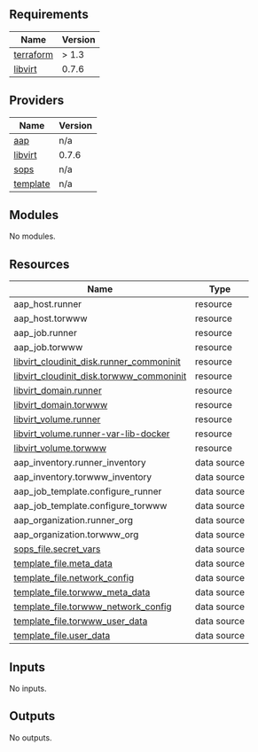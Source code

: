 <!-- BEGIN_TF_DOCS -->
## Requirements

| Name | Version |
|------|---------|
| <a name="requirement_terraform"></a> [terraform](#requirement\_terraform) | > 1.3 |
| <a name="requirement_libvirt"></a> [libvirt](#requirement\_libvirt) | 0.7.6 |

## Providers

| Name | Version |
|------|---------|
| <a name="provider_aap"></a> [aap](#provider\_aap) | n/a |
| <a name="provider_libvirt"></a> [libvirt](#provider\_libvirt) | 0.7.6 |
| <a name="provider_sops"></a> [sops](#provider\_sops) | n/a |
| <a name="provider_template"></a> [template](#provider\_template) | n/a |

## Modules

No modules.

## Resources

| Name | Type |
|------|------|
| aap_host.runner | resource |
| aap_host.torwww | resource |
| aap_job.runner | resource |
| aap_job.torwww | resource |
| [libvirt_cloudinit_disk.runner_commoninit](https://registry.terraform.io/providers/dmacvicar/libvirt/0.7.6/docs/resources/cloudinit_disk) | resource |
| [libvirt_cloudinit_disk.torwww_commoninit](https://registry.terraform.io/providers/dmacvicar/libvirt/0.7.6/docs/resources/cloudinit_disk) | resource |
| [libvirt_domain.runner](https://registry.terraform.io/providers/dmacvicar/libvirt/0.7.6/docs/resources/domain) | resource |
| [libvirt_domain.torwww](https://registry.terraform.io/providers/dmacvicar/libvirt/0.7.6/docs/resources/domain) | resource |
| [libvirt_volume.runner](https://registry.terraform.io/providers/dmacvicar/libvirt/0.7.6/docs/resources/volume) | resource |
| [libvirt_volume.runner-var-lib-docker](https://registry.terraform.io/providers/dmacvicar/libvirt/0.7.6/docs/resources/volume) | resource |
| [libvirt_volume.torwww](https://registry.terraform.io/providers/dmacvicar/libvirt/0.7.6/docs/resources/volume) | resource |
| aap_inventory.runner_inventory | data source |
| aap_inventory.torwww_inventory | data source |
| aap_job_template.configure_runner | data source |
| aap_job_template.configure_torwww | data source |
| aap_organization.runner_org | data source |
| aap_organization.torwww_org | data source |
| [sops_file.secret_vars](https://registry.terraform.io/providers/carlpett/sops/latest/docs/data-sources/file) | data source |
| [template_file.meta_data](https://registry.terraform.io/providers/hashicorp/template/latest/docs/data-sources/file) | data source |
| [template_file.network_config](https://registry.terraform.io/providers/hashicorp/template/latest/docs/data-sources/file) | data source |
| [template_file.torwww_meta_data](https://registry.terraform.io/providers/hashicorp/template/latest/docs/data-sources/file) | data source |
| [template_file.torwww_network_config](https://registry.terraform.io/providers/hashicorp/template/latest/docs/data-sources/file) | data source |
| [template_file.torwww_user_data](https://registry.terraform.io/providers/hashicorp/template/latest/docs/data-sources/file) | data source |
| [template_file.user_data](https://registry.terraform.io/providers/hashicorp/template/latest/docs/data-sources/file) | data source |

## Inputs

No inputs.

## Outputs

No outputs.
<!-- END_TF_DOCS -->